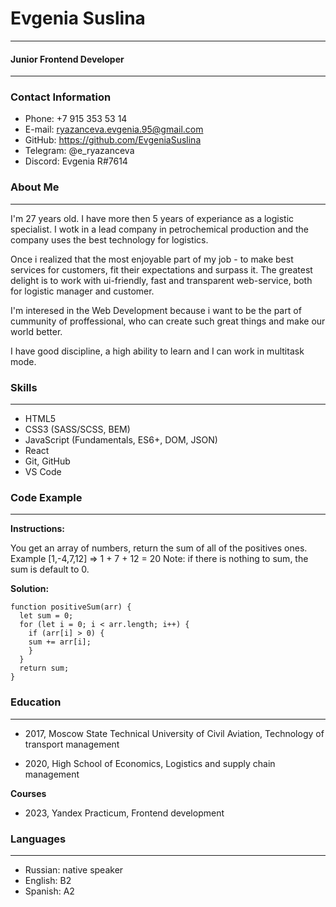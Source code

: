 # Evgenia Suslina
*********

#### Junior Frontend Developer
*********

### Contact Information

- Phone: +7 915 353 53 14
- E-mail: ryazanceva.evgenia.95@gmail.com
- GitHub: https://github.com/EvgeniaSuslina
- Telegram: @e_ryazanceva
- Discord: Evgenia R#7614

### About Me
*********

I'm 27 years old. I have more then 5 years of experiance as a logistic specialist. I wotk in a lead company in petrochemical production and the company uses the best technology for logistics. 

Once i realized that the most enjoyable part of my job - to make best services for customers, fit their expectations and surpass it. The greatest delight is to work with ui-friendly, fast and transparent web-service, both for logistic manager and customer.

I'm interesed in the Web Development because i want to be the part of cummunity of proffessional, who can create such great things and make our world better.

I have good discipline, a high ability to learn and I can work in multitask mode.


### Skills
*********

- HTML5
- CSS3 (SASS/SCSS, BEM)
- JavaScript (Fundamentals, ES6+, DOM, JSON)
- React
- Git, GitHub
- VS Code

### Code Example
*********

**Instructions:**

You get an array of numbers, return the sum of all of the positives ones.
Example [1,-4,7,12] => 1 + 7 + 12 = 20
Note: if there is nothing to sum, the sum is default to 0.

**Solution:**

```
function positiveSum(arr) {
  let sum = 0;
  for (let i = 0; i < arr.length; i++) {
    if (arr[i] > 0) {
    sum += arr[i];
    }
  } 
  return sum;
}
```

### Education
*********

 - 2017, Moscow State Technical University of Civil Aviation, Technology of transport management

 - 2020, High School of Economics, Logistics and supply chain management 

**Courses**
  - 2023, Yandex Practicum, Frontend development



### Languages
*********

- Russian: native speaker
- English: B2
- Spanish: A2
